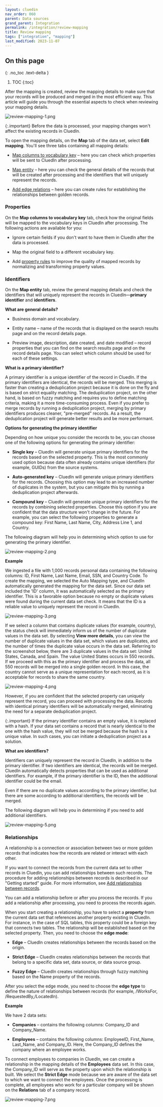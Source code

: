 ```yaml
---
layout: cluedin
nav_order: 060
parent: Data sources
grand_parent: Integration
permalink: /integration/review-mapping
title: Review mapping
tags: ["integration", "mapping"]
last_modified: 2023-11-07
---
```

## On this page
{: .no_toc .text-delta }
1. TOC
{:toc}

After the mapping is created, review the mapping details to make sure that your records will be produced and merged in the most efficient way. This article will guide you through the essential aspects to check when reviewing your mapping details.

![review-mapping-1.png](../../assets/images/integration/data-sources/review-mapping-1.png)

{:.important}
Before the data is processed, your mapping changes won't affect the existing records in CluedIn.

To open the mapping details, on the **Map** tab of the data set, select **Edit mapping**. You'll see three tabs containing all mapping details:

- [Map columns to vocabulary key](#properties) – here you can check which properties will be sent to CluedIn after processing.

- [Map entity](#identifiers) – here you can check the general details of the records that will be created after processing and the identifiers that will uniquely represent the records.

- [Add edge relations](#relationships) – here you can create rules for establishing the relationships between golden records.

### Properties

On the **Map columns to vocabulary key** tab, check how the original fields will be mapped to the vocabulary keys in CluedIn after processing. The following actions are available for you:

- Ignore certain fields if you don't want to have them in CluedIn after the data is processed.

- Map the original field to a different vocabulary key.

- Add [property rules](/integration/additional-operations-on-records/property-rules) to improve the quality of mapped records by normalizing and transforming property values. 

### Identifiers

On the **Map entity** tab, review the general mapping details and check the identifiers that will uniquely represent the records in CluedIn—**primary identifier** and **identifiers**.

**What are general details?**

- Business domain and vocabulary.

- Entity name – name of the records that is displayed on the search results page and on the record details page.

- Preview image, description, date created, and date modified – record properties that you can find on the search results page and on the record details page. You can select which column should be used for each of these settings.

**What is a primary identifier?**

A primary identifier is a unique identifier of the record in CluedIn. If the primary identifiers are identical, the records will be merged. This merging is faster than creating a deduplication project because it is done on the fly and is based on strict equality matching. The deduplication project, on the other hand, is based on fuzzy matching and requires you to define matching criteria, making it a more time-consuming process. Even if you prefer to merge records by running a deduplication project, merging by primary identifiers produces cleaner, "pre-merged" records. As a result, the deduplication project will generate better results and be more performant.

**Options for generating the primary identifier**

Depending on how unique you consider the records to be, you can choose one of the following options for generating the primary identifier:

- **Single key** – CluedIn will generate unique primary identifiers for the records based on the selected property. This is the most commonly used option because data often already contains unique identifiers (for example, GUIDs) from the source systems.

- **Auto-generated key** – CluedIn will generate unique primary identifiers for the records. Choosing this option may lead to an increased number of duplicates in the system, but you can mitigate this by running a deduplication project afterwards.

- **Compound key** – CluedIn will generate unique primary identifiers for the records by combining selected properties. Choose this option if you are confident that the data structure won't change in the future. For example, you can select the following properties to generate a compound key: First Name, Last Name, City, Address Line 1, and Country.

The following diagram will help you in determining which option to use for generating the primary identifier.

![review-mapping-2.png](../../assets/images/integration/data-sources/review-mapping-2.png)

**Example**

We ingested a file with 1,000 records personal data containing the following columns: ID, First Name, Last Name, Email, SSN, and Country Code. To create the mapping, we selected the Auto Mapping type, and CluedIn automatically generated the mapping for the data set. Since our data set included the 'ID' column, it was automatically selected as the primary identifier. This is a favorable option because no empty or duplicate values were found during the current data set check. It means that the ID is a reliable value to uniquely represent the record in CluedIn.

![review-mapping-3.png](../../assets/images/integration/data-sources/review-mapping-3.png)

If we select a column that contains duplicate values (for example, country), the status check will immediately inform us of the number of duplicate values in the data set. By selecting  **View more details**, you can view the number of duplicate values in the data set, which values are duplicates, and the number of times the duplicate value occurs in the data set. Referring to the screenshot below, there are 3 duplicate values in the data set: United States, Canada, and Spain. The value United States occurs in 550 records. If we proceed with this as the primary identifier and process the data, all 550 records will be merged into a single golden record. In this case, the country cannot serve as a unique representation for each record, as it is acceptable for records to share the same country.

![review-mapping-4.png](../../assets/images/integration/data-sources/review-mapping-4.png)

However, if you are confident that the selected property can uniquely represent the record, you can proceed with processing the data. Records with identical primary identifiers will be automatically merged, eliminating the need for a separate deduplication project.

{:.important}
If the primary identifier contains an empty value, it is replaced with a hash. If your data set contains a record that is nearly identical to the one with the hash value, they will not be merged because the hash is a unique value. In such cases, you can initiate a deduplication project as a solution.

**What are identifiers?**

Identifiers can uniquely represent the record in CluedIn, in addition to the primary identifier. If two identifiers are identical, the records will be merged. CluedIn automatically detects properties that can be used as additional identifiers. For example, if the primary identifier is the ID, then the additional identifier could be the email.

Even if there are no duplicate values according to the primary identifier, but there are some according to additional identifiers, the records will be merged.

The following diagram will help you in determining if you need to add additional identifiers.

![review-mapping-5.png](../../assets/images/integration/data-sources/review-mapping-5.png)

### Relationships

A relationship is a connection or association between two or more golden records that indicates how the records are related or interact with each other.

If you want to connect the records from the current data set to other records in CluedIn, you can add relationships between such records. The procedure for adding relationships between records is described in our "Getting started" guide. For more information, see [Add relationships between records](/getting-started/relations).

You can add a relationship before or after you process the records. If you add a relationship after processing, you need to process the records again.

When you start creating a relationship, you have to select a **property** from the current data set that references another property existing in CluedIn. For instance, in the case of SQL tables, this property could be a foreign key that connects two tables. The relationship will be established based on the selected property. Then, you need to choose the **edge mode**:

- **Edge** – CluedIn creates relationships between the records based on the origin.

- **Strict Edge** – CluedIn creates relationships between the records that belong to a specific data set, data source, or data source group.

- **Fuzzy Edge** – CluedIn creates relationships through fuzzy matching based on the Name property of the records.

After you select the edge mode, you need to choose the **edge type** to define the nature of relationships between records (for example, /WorksFor, /RequestedBy,/LocatedIn).

**Example**

We have 2 data sets:

- **Companies** – contains the following columns: Company_ID and Company_Name.

- **Employees** – contains the following columns: EmployeeID, First_Name, Last_Name, and Company_ID. Here, the Company_ID defines the company where an employee works.

To connect employees to companies in CluedIn, we can create a relationship in the mapping details of the **Employees** data set. In this case, the Company_ID will serve as the property upon which the relationship is built. We select the **Strict Edge** mode because we are aware of the data set to which we want to connect the employees. Once the processing is complete, all employees who work for a particular company will be shown on the **Relations** tab of a company record.

![review-mapping-7.png](../../assets/images/integration/data-sources/review-mapping-7.png)